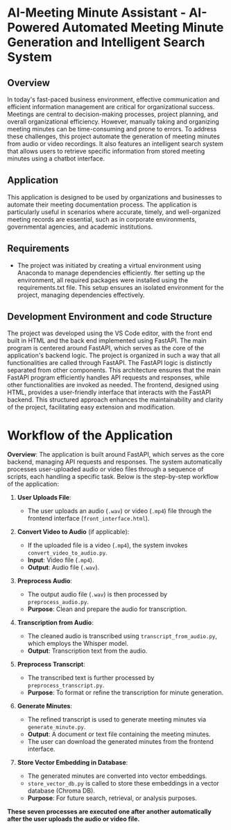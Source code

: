 # AI-Meeting Minute Assistant - AI-Powered Automated Meeting Minute Generation and Intelligent Search System

## Overview
In today's fast-paced business environment, effective communication and efficient information management are critical for organizational success. Meetings are central to decision-making processes, project planning, and overall organizational efficiency. However, manually taking and organizing meeting minutes can be time-consuming and prone to errors. To address these challenges, this project automate the generation of meeting minutes from audio or video recordings. It also features an intelligent search system that allows users to retrieve specific information from stored meeting minutes using a chatbot interface.
## Application
This application is designed to be used by organizations and businesses to automate their meeting documentation process. The application is particularly useful in scenarios where accurate, timely, and well-organized meeting records are essential, such as in corporate environments, governmental agencies, and academic institutions.
## Requirements
- The project was initiated by creating a virtual environment using Anaconda to manage dependencies efficiently.  fter setting up the environment, all required packages were installed using the requirements.txt file. This setup ensures an isolated environment for the project, managing dependencies effectively.
## Development Environment and code Structure
The project was developed using the VS Code editor, with the front end built in HTML and the back end implemented using FastAPI. The main program is centered around FastAPI, which serves as the core of the application's backend logic. The project is organized in such a way that all functionalities are called through FastAPI. The FastAPI logic is distinctly separated from other components. This architecture ensures that the main FastAPI program efficiently handles API requests and responses, while other functionalities are invoked as needed. The frontend, designed using HTML, provides a user-friendly interface that interacts with the FastAPI backend. This structured approach enhances the maintainability and clarity of the project, facilitating easy extension and modification.
# Workflow of the Application

**Overview**: The application is built around FastAPI, which serves as the core backend, managing API requests and responses. The system automatically processes user-uploaded audio or video files through a sequence of scripts, each handling a specific task. Below is the step-by-step workflow of the application:

1. **User Uploads File**:
   - The user uploads an audio (`.wav`) or video (`.mp4`) file through the frontend interface (`front_interface.html`).

2. **Convert Video to Audio** (if applicable):
   - If the uploaded file is a video (`.mp4`), the system invokes `convert_video_to_audio.py`.
   - **Input**: Video file (`.mp4`).
   - **Output**: Audio file (`.wav`).

3. **Preprocess Audio**:
   - The output audio file (`.wav`) is then processed by `preprocess_audio.py`.
   - **Purpose**: Clean and prepare the audio for transcription.

4. **Transcription from Audio**:
   - The cleaned audio is transcribed using `transcript_from_audio.py`, which employs the Whisper model.
   - **Output**: Transcription text from the audio.

5. **Preprocess Transcript**:
   - The transcribed text is further processed by `preprocess_transcript.py`.
   - **Purpose**: To format or refine the transcription for minute generation.

6. **Generate Minutes**:
   - The refined transcript is used to generate meeting minutes via `generate_minute.py`.
   - **Output**: A document or text file containing the meeting minutes.
   - The user can download the generated minutes from the frontend interface.

7. **Store Vector Embedding in Database**:
   - The generated minutes are converted into vector embeddings.
   - `store_vector_db.py` is called to store these embeddings in a vector database (Chroma DB).
   - **Purpose**: For future search, retrieval, or analysis purposes.

**These seven processes are executed one after another automatically after the user uploads the audio or video file.**
